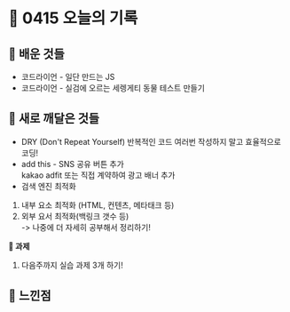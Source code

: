 # 🧸 0415 오늘의 기록
## 💙 배운 것들
* 코드라이언 - 일단 만드는 JS
* 코드라이언 - 실검에 오르는 세렝게티 동물 테스트 만들기

## 💚 새로 깨달은 것들
* DRY (Don't Repeat Yourself) 반복적인 코드 여러번 작성하지 말고 효율적으로 코딩!
* add this - SNS 공유 버튼 추가   
kakao adfit 또는 직접 계약하여 광고 배너 추가
* 검색 엔진 최적화
1. 내부 요소 최적화 (HTML, 컨텐츠, 메타태크 등)
2. 외부 요서 최적화(백링크 갯수 등)   
-> 나중에 더 자세히 공부해서 정리하기!

**📍 과제**
1. 다음주까지 실습 과제 3개 하기!

## 💜 느낀점
